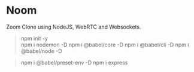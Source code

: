 # Noom

Zoom Clone using NodeJS, WebRTC and Websockets.
>npm init -y  
>npm i nodemon -D
>npm i @babel/core -D
>npm i @babel/cli -D 
>npm i @babel/node -D

>npm i @babel/preset-env -D
>npm i express  